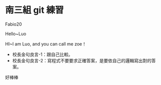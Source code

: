 # 南三組 git 練習

Fabio20

Hello~Luo

HI~I am Luo, and you can call me zoe！

- 校長金句良言-1：跟自己比較。
- 校長金句良言-2：寫程式不要要求正確答案，是要依自己的邏輯寫出對的答案。

好棒棒
